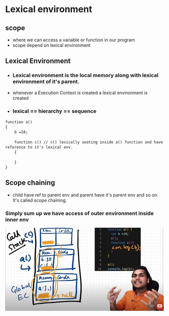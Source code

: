  # Lexical environment
## scope 
- where we can access a variable or function in our program
- scope depend on lexical environment

## Lexical Environment
- ### Lexical environment is the local memory along with lexical environment of it's parent.
- whenever a Execution Context is created a lexical environment is created
- ### lexical == hierarchy == sequence
```
function a()
{
    b =10;

    function c() // c() lexically seating inside a() function and have reference to it's lexical env.
    {

    }
}
```

## Scope chaining 
- child have ref to parent env and parent have it's parent env and so on. It's called scope chaining.


### Simply sum up we have access of outer environment inside inner env

<img src="./lexical.jpg">